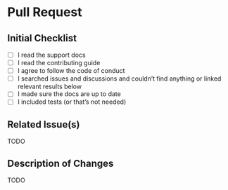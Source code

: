 <!--
  Please check the needed checkboxes ([ ] -> [x]).
  Leave the comments as they are: they do not show on GitHub.

  Please try to limit the scope,
  provide a general description of the changes,
  and remember it’s up to you to convince us to land it.

  We are excited about pull requests.
  Thank you!
-->

# Pull Request

## Initial Checklist

* [ ] I read the support docs
* [ ] I read the contributing guide
* [ ] I agree to follow the code of conduct
* [ ] I searched issues and discussions and couldn’t find anything or linked relevant results below
* [ ] I made sure the docs are up to date
* [ ] I included tests (or that’s not needed)

## Related Issue(s)

TODO

## Description of Changes

TODO

<!--do not edit: pr-->
